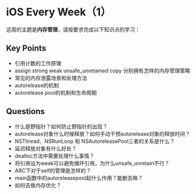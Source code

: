 # iOS Every Week（1）

这周的主题是**内存管理**，请按要求完成以下知识点的学习：

## Key Points

- 引用计数的工作原理
- assign strong weak unsafe_unretained copy 分别拥有怎样的内存管理策略
- 常见的内存泄露场景和处理方法
- autorelease的机制
- autorelease pool的机制和生命周期

## Questions

- 什么是野指针？如何防止野指针的出现？
- autorelease对象什么时候释放？如何手动干预autorelease对象的释放时间？
- NSThread、NSRunLoop 和 NSAutoreleasePool三者的关系是什么？
- 延迟释放对象有什么好处？
- dealloc方法中需要处理什么事情？
- 将引用设为weak可以避免循环引用，为什么unsafe_unretain不行？
- ARC下对于self的管理是怎样的？
- main函数中的autoreleasepool起什么作用？能删去嘛？
- 如何去做内存优化？